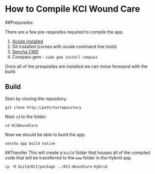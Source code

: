 # How to Compile KCI Wound Care 

##Prequisites

There are a few pre-requisites required to compile the app. 

1. [Xcode installed](https://itunes.apple.com/us/app/xcode/id497799835?mt=12)
2. Git installed (comes with xcode command line tools)
3. [Sencha CMD](http://www.sencha.com/products/sencha-cmd/download) 
4. Compass gem - `sudo gem install compass`

Once all of the prequisites are installed we can move forwaord with the build.

## Build

Start by cloning the repository:

````
git clone http://path/to/repository 
```` 

Next `cd` to the folder:

````
cd KCIWoundCare
````

Now we should be able to build the app.

````
sencha app build native
````

##Transfer
This will create a `build` folder that houses all of the compiled code that will be transferred to the `www` folder in the Hybrid app.

````
cp -R build/KCI/package ../KCI-WoundCare-Hybrid
````


